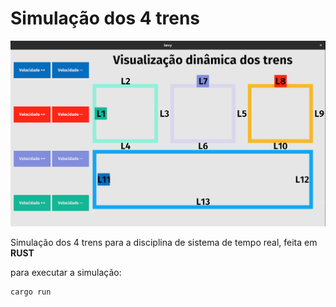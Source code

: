 # Simulação dos 4 trens

![tens](docs/visualizacao_dinamica_de_trens.png)

Simulação dos 4 trens para a disciplina de sistema de tempo real, feita em __RUST__

para executar a simulação:

```shell
cargo run
```